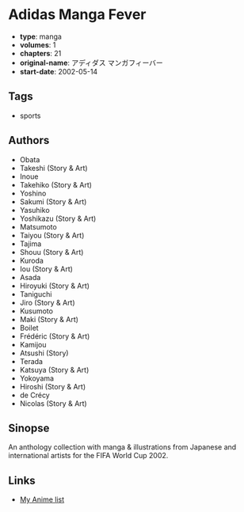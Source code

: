 # Adidas Manga Fever

-   **type**: manga
-   **volumes**: 1
-   **chapters**: 21
-   **original-name**: アディダス マンガフィーバー
-   **start-date**: 2002-05-14

## Tags

-   sports

## Authors

-   Obata
-   Takeshi (Story & Art)
-   Inoue
-   Takehiko (Story & Art)
-   Yoshino
-   Sakumi (Story & Art)
-   Yasuhiko
-   Yoshikazu (Story & Art)
-   Matsumoto
-   Taiyou (Story & Art)
-   Tajima
-   Shouu (Story & Art)
-   Kuroda
-   Iou (Story & Art)
-   Asada
-   Hiroyuki (Story & Art)
-   Taniguchi
-   Jiro (Story & Art)
-   Kusumoto
-   Maki (Story & Art)
-   Boilet
-   Frédéric (Story & Art)
-   Kamijou
-   Atsushi (Story)
-   Terada
-   Katsuya (Story & Art)
-   Yokoyama
-   Hiroshi (Story & Art)
-   de Crécy
-   Nicolas (Story & Art)

## Sinopse

An anthology collection with manga & illustrations from Japanese and international artists for the FIFA World Cup 2002.

## Links

-   [My Anime list](https://myanimelist.net/manga/2985/Adidas_Manga_Fever)
